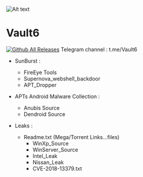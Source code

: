 ![Alt text](https://raw.githubusercontent.com/adnane-X-tebbaa/imgs/master/Vault2.gif)

# Vault6 
[![Github All Releases](https://img.shields.io/twitter/follow/TebbaaX)]()
Telegram channel : t.me/Vault6
* SunBurst : 
  - FireEye Tools
  - Supernova_webshell_backdoor
  - APT_Dropper
* APTs Android Malware Collection : 
  - Anubis Source
  - Dendroid Source

* Leaks : 
   - Readme.txt (Mega/Torrent Links...files) 
       - WinXp_Source
       - WinServer_Source
       - Intel_Leak
       - Nissan_Leak
       - CVE-2018-13379.txt
